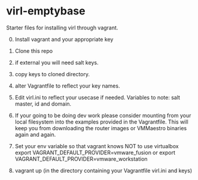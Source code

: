 virl-emptybase
==============


Starter files for installing virl through vagrant.

0. Install vagrant and your appropriate key
1. Clone this repo

3. if external you will need salt keys.
4. copy keys to cloned directory.
5. alter Vagrantfile to reflect your key names.
7. Edit virl.ini to reflect your usecase if needed. Variables to note:
  salt master, id and domain.
8. If your going to be doing dev work please consider mounting from your
    local filesystem into the examples provided in the Vagrantfile.
    This will keep you from downloading the router images or VMMaestro
    binaries again and again.
9. Set your env variable so that vagrant knows NOT to use virtualbox
   export VAGRANT_DEFAULT_PROVIDER=vmware_fusion
   or
   export VAGRANT_DEFAULT_PROVIDER=vmware_workstation
10. vagrant up   (in the directory containing your Vagrantfile virl.ini
                  and keys)
